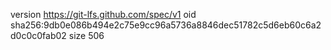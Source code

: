 version https://git-lfs.github.com/spec/v1
oid sha256:9db0e086b494e2c75e9cc96a5736a8846dec51782c5d6eb60c6a2d0c0c0fab02
size 506
